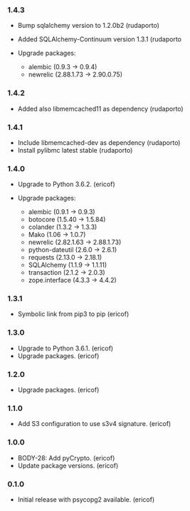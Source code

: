 ### 1.4.3

- Bump sqlalchemy version to 1.2.0b2 (rudaporto)
- Added SQLAlchemy-Continuum version 1.3.1 (rudaporto
- Upgrade packages:

	- alembic (0.9.3 -> 0.9.4)
	- newrelic (2.88.1.73 -> 2.90.0.75)
	

### 1.4.2

- Added also libmemcached11 as dependency (rudaporto)


### 1.4.1

- Include libmemcached-dev as dependency (rudaporto)
- Install pylibmc latest stable (rudaporto)


### 1.4.0

- Upgrade to Python 3.6.2. (ericof)
- Upgrade packages:

	- alembic (0.9.1 -> 0.9.3)
	- botocore (1.5.40 -> 1.5.84)
	- colander (1.3.2 -> 1.3.3)
	- Mako (1.06 -> 1.0.7)
	- newrelic (2.82.1.63 -> 2.88.1.73)
	- python-dateutil (2.6.0 -> 2.6.1)
	- requests (2.13.0 -> 2.18.1)
	- SQLAlchemy (1.1.9 -> 1.1.11)
	- transaction (2.1.2 -> 2.0.3)
	- zope.interface (4.3.3 -> 4.4.2)

### 1.3.1

- Symbolic link from pip3 to pip (ericof)

### 1.3.0

- Upgrade to Python 3.6.1. (ericof)
- Upgrade packages. (ericof)

### 1.2.0

- Upgrade packages. (ericof)

### 1.1.0

- Add S3 configuration to use s3v4 signature. (ericof)

### 1.0.0

- BODY-28: Add pyCrypto. (ericof)
- Update package versions. (ericof)

### 0.1.0

- Initial release with psycopg2 available. (ericof)
